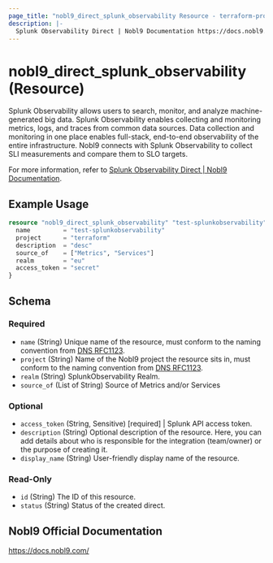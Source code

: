 ```yaml
---
page_title: "nobl9_direct_splunk_observability Resource - terraform-provider-nobl9"
description: |-
  Splunk Observability Direct | Nobl9 Documentation https://docs.nobl9.com/Sources/splunk-observability/#splunk-observability-direct.
---
```


# nobl9_direct_splunk_observability (Resource)

Splunk Observability allows users to search, monitor, and analyze machine-generated big data. Splunk Observability enables collecting and monitoring metrics, logs, and traces from common data sources. Data collection and monitoring in one place enables full-stack, end-to-end observability of the entire infrastructure. Nobl9 connects with Splunk Observability to collect SLI measurements and compare them to SLO targets.

For more information, refer to [Splunk Observability Direct | Nobl9 Documentation](https://docs.nobl9.com/Sources/splunk-observability/#splunk-observability-direct).

## Example Usage

```terraform
resource "nobl9_direct_splunk_observability" "test-splunkobservability" {
  name         = "test-splunkobservability"
  project      = "terraform"
  description  = "desc"
  source_of    = ["Metrics", "Services"]
  realm        = "eu"
  access_token = "secret"
}
```

<!-- schema generated by tfplugindocs -->
## Schema

### Required

- `name` (String) Unique name of the resource, must conform to the naming convention from [DNS RFC1123](https://kubernetes.io/docs/concepts/overview/working-with-objects/names/#names).
- `project` (String) Name of the Nobl9 project the resource sits in, must conform to the naming convention from [DNS RFC1123](https://kubernetes.io/docs/concepts/overview/working-with-objects/names/#names).
- `realm` (String) SplunkObservability Realm.
- `source_of` (List of String) Source of Metrics and/or Services

### Optional

- `access_token` (String, Sensitive) [required] | Splunk API access token.
- `description` (String) Optional description of the resource. Here, you can add details about who is responsible for the integration (team/owner) or the purpose of creating it.
- `display_name` (String) User-friendly display name of the resource.

### Read-Only

- `id` (String) The ID of this resource.
- `status` (String) Status of the created direct.

## Nobl9 Official Documentation

https://docs.nobl9.com/
